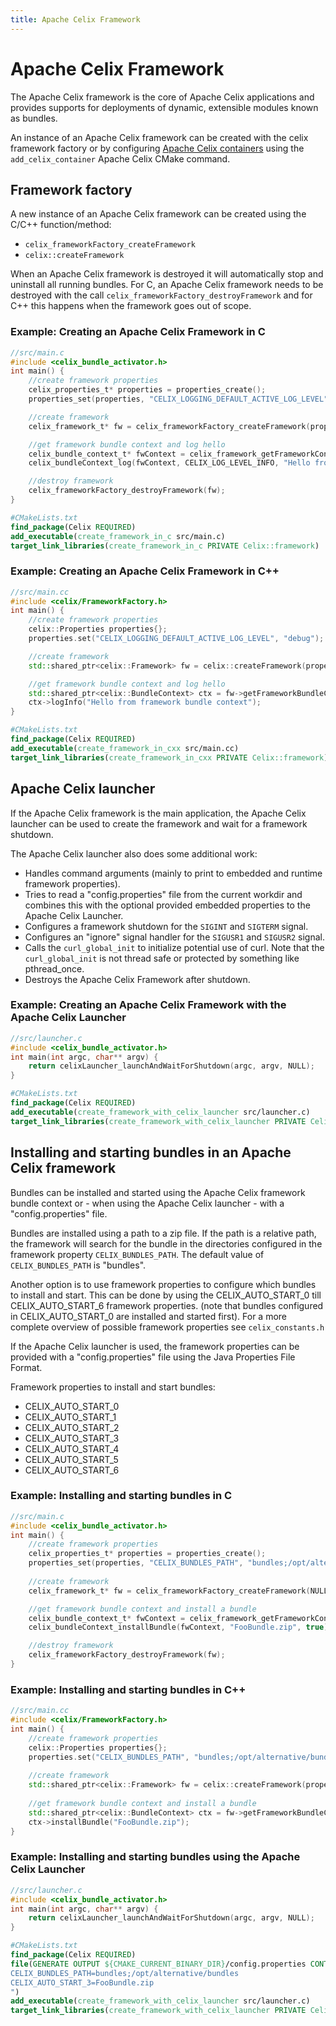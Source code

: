 ```yaml
---
title: Apache Celix Framework
---
```


<!--
Licensed to the Apache Software Foundation (ASF) under one or more
contributor license agreements.  See the NOTICE file distributed with
this work for additional information regarding copyright ownership.
The ASF licenses this file to You under the Apache License, Version 2.0
(the "License"); you may not use this file except in compliance with
the License.  You may obtain a copy of the License at
   
    http://www.apache.org/licenses/LICENSE-2.0

Unless required by applicable law or agreed to in writing, software
distributed under the License is distributed on an "AS IS" BASIS,
WITHOUT WARRANTIES OR CONDITIONS OF ANY KIND, either express or implied.
See the License for the specific language governing permissions and
limitations under the License.
-->

# Apache Celix Framework
The Apache Celix framework is the core of Apache Celix applications and provides supports for deployments of 
dynamic, extensible modules known as bundles. 

An instance of an Apache Celix framework can be created with the celix framework factory or by configuring 
[Apache Celix containers](containers.md) using the `add_celix_container` Apache Celix CMake command.


## Framework factory
A new instance of an Apache Celix framework can be created using the C/C++ function/method:
- `celix_frameworkFactory_createFramework`
- `celix::createFramework`

When an Apache Celix framework is destroyed it will automatically stop and uninstall all running bundles.
For C, an Apache Celix framework needs to be destroyed with the call `celix_frameworkFactory_destroyFramework` and
for C++ this happens when the framework goes out of scope. 

### Example: Creating an Apache Celix Framework in C
```C
//src/main.c
#include <celix_bundle_activator.h>
int main() {
    //create framework properties
    celix_properties_t* properties = properties_create();
    properties_set(properties, "CELIX_LOGGING_DEFAULT_ACTIVE_LOG_LEVEL", "debug");

    //create framework
    celix_framework_t* fw = celix_frameworkFactory_createFramework(properties);

    //get framework bundle context and log hello
    celix_bundle_context_t* fwContext = celix_framework_getFrameworkContext(fw);
    celix_bundleContext_log(fwContext, CELIX_LOG_LEVEL_INFO, "Hello from framework bundle context");

    //destroy framework
    celix_frameworkFactory_destroyFramework(fw);
}
```

```cmake
#CMakeLists.txt
find_package(Celix REQUIRED)
add_executable(create_framework_in_c src/main.c)
target_link_libraries(create_framework_in_c PRIVATE Celix::framework)
```

### Example: Creating an Apache Celix Framework in C++
```C++
//src/main.cc
#include <celix/FrameworkFactory.h>
int main() {
    //create framework properties
    celix::Properties properties{};
    properties.set("CELIX_LOGGING_DEFAULT_ACTIVE_LOG_LEVEL", "debug");

    //create framework
    std::shared_ptr<celix::Framework> fw = celix::createFramework(properties);

    //get framework bundle context and log hello
    std::shared_ptr<celix::BundleContext> ctx = fw->getFrameworkBundleContext();
    ctx->logInfo("Hello from framework bundle context");
}
```

```cmake
#CMakeLists.txt
find_package(Celix REQUIRED)
add_executable(create_framework_in_cxx src/main.cc)
target_link_libraries(create_framework_in_cxx PRIVATE Celix::framework)
```

## Apache Celix launcher
If the Apache Celix framework is the main application, the Apache Celix launcher can be used to create the framework 
and wait for a framework shutdown.

The Apache Celix launcher also does some additional work:

- Handles command arguments (mainly to print to embedded and runtime framework properties).
- Tries to read a "config.properties" file from the current workdir and combines this with the optional provided 
  embedded properties to the Apache Celix Launcher.
- Configures a framework shutdown for the `SIGINT` and `SIGTERM` signal.
- Configures an "ignore" signal handler for the `SIGUSR1` and `SIGUSR2` signal.
- Calls the `curl_global_init` to initialize potential use of curl. Note that the `curl_global_init` is not thread safe
  or protected by something like pthread_once.
- Destroys the Apache Celix Framework after shutdown. 

### Example: Creating an Apache Celix Framework with the Apache Celix Launcher
```C
//src/launcher.c
#include <celix_bundle_activator.h>
int main(int argc, char** argv) {
    return celixLauncher_launchAndWaitForShutdown(argc, argv, NULL);
}
```
```cmake
#CMakeLists.txt
find_package(Celix REQUIRED)
add_executable(create_framework_with_celix_launcher src/launcher.c)
target_link_libraries(create_framework_with_celix_launcher PRIVATE Celix::framework)
```

## Installing and starting bundles in an Apache Celix framework

Bundles can be installed and started using the Apache Celix framework bundle context or - when using the Apache Celix
launcher - with a "config.properties" file.

Bundles are installed using a path to a zip file. If the path is a relative path, the framework will search for the
bundle in the directories configured in the framework property `CELIX_BUNDLES_PATH`. 
The default value of `CELIX_BUNDLES_PATH` is "bundles". 

Another option is to use framework properties to configure which bundles to install and start. 
This can be done by using the CELIX_AUTO_START_0 till CELIX_AUTO_START_6 framework properties. 
(note that bundles configured in CELIX_AUTO_START_0 are installed and started first).
For a more complete overview of possible framework properties see `celix_constants.h`

If the Apache Celix launcher is used, the framework properties can be provided with a "config.properties" 
file using the Java Properties File Format.

Framework properties to install and start bundles:

- CELIX_AUTO_START_0
- CELIX_AUTO_START_1
- CELIX_AUTO_START_2
- CELIX_AUTO_START_3
- CELIX_AUTO_START_4
- CELIX_AUTO_START_5
- CELIX_AUTO_START_6 

### Example: Installing and starting bundles in C
```C
//src/main.c
#include <celix_bundle_activator.h>
int main() {
    //create framework properties
    celix_properties_t* properties = properties_create();
    properties_set(properties, "CELIX_BUNDLES_PATH", "bundles;/opt/alternative/bundles");
    
    //create framework
    celix_framework_t* fw = celix_frameworkFactory_createFramework(NULL);

    //get framework bundle context and install a bundle
    celix_bundle_context_t* fwContext = celix_framework_getFrameworkContext(fw);
    celix_bundleContext_installBundle(fwContext, "FooBundle.zip", true);

    //destroy framework
    celix_frameworkFactory_destroyFramework(fw);
}
```

### Example: Installing and starting bundles in C++
```C++
//src/main.cc
#include <celix/FrameworkFactory.h>
int main() {
    //create framework properties
    celix::Properties properties{};
    properties.set("CELIX_BUNDLES_PATH", "bundles;/opt/alternative/bundles");
    
    //create framework
    std::shared_ptr<celix::Framework> fw = celix::createFramework(properties);
    
    //get framework bundle context and install a bundle
    std::shared_ptr<celix::BundleContext> ctx = fw->getFrameworkBundleContext();
    ctx->installBundle("FooBundle.zip");
}
```

### Example: Installing and starting bundles using the Apache Celix Launcher

```C
//src/launcher.c
#include <celix_bundle_activator.h>
int main(int argc, char** argv) {
    return celixLauncher_launchAndWaitForShutdown(argc, argv, NULL);
}
```

```cmake
#CMakeLists.txt
find_package(Celix REQUIRED)
file(GENERATE OUTPUT ${CMAKE_CURRENT_BINARY_DIR}/config.properties CONTENT "
CELIX_BUNDLES_PATH=bundles;/opt/alternative/bundles
CELIX_AUTO_START_3=FooBundle.zip
")
add_executable(create_framework_with_celix_launcher src/launcher.c)
target_link_libraries(create_framework_with_celix_launcher PRIVATE Celix::framework)
```